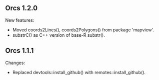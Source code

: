 ## Orcs 1.2.0

New features:

  * Moved coords2Lines(), coords2Polygons() from package 'mapview'.
  * substrC() as C++ version of base-R substr().


## Orcs 1.1.1

Changes:

  * Replaced devtools::install_github() with remotes::install_github().
